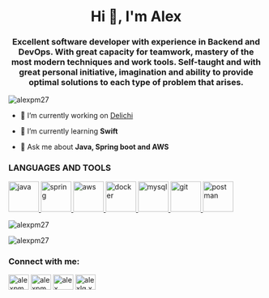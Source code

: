 <h1 align="center">Hi 👋, I'm Alex</h1>
<h3 align="center">Excellent software developer with experience in Backend and DevOps. With great capacity for teamwork, mastery of the most modern techniques and work tools. Self-taught and with great personal initiative, imagination and ability to provide optimal solutions to each type of problem that arises.</h3>

<p align="left"> <img src="https://komarev.com/ghpvc/?username=alexpm27&label=Profile%20views&color=0e75b6&style=flat" alt="alexpm27" /> </p>

- 🔭 I’m currently working on [Delichi](https://github.com/Alexpm27/delichibackend)

- 🌱 I’m currently learning **Swift**

- 💬 Ask me about **Java, Spring boot and AWS**


<h3 align="left">LANGUAGES AND TOOLS</h3>
<p align="left">
  <a href="https://www.java.com" target="_blank" rel="noreferrer">
    <img src="https://i.imgur.com/2ItOVhD.png" alt="java" width="60" height="60"/>
  </a>
  <a href="https://spring.io/" target="_blank" rel="noreferrer">
    <img src="https://i.imgur.com/jmshEQW.png" alt="spring" width="60" height="60"/>
  </a>
  <a href="https://aws.amazon.com" target="_blank" rel="noreferrer">
    <img src="https://i.imgur.com/B95IE3C.png" alt="aws" width="60" height="60"/>
  </a>
  <a href="https://www.docker.com/" target="_blank" rel="noreferrer">
    <img src="https://i.imgur.com/HtYmHsF.png" alt="docker" width="60" height="60"/>
  </a>
  <a href="https://www.mysql.com/" target="_blank" rel="noreferrer">
    <img src="https://i.imgur.com/Tcz4pVT.png" alt="mysql" width="60" height="60"/>
  </a>
  <a href="https://git-scm.com/" target="_blank" rel="noreferrer">
    <img src="https://i.imgur.com/Y4w3G6A.png" alt="git" width="60" height="60"/>
  </a>
  <a href="https://postman.com" target="_blank" rel="noreferrer">
    <img src="https://i.imgur.com/r8NfZ8N.png" alt="postman" width="60" height="60"/>
  </a>
</p>

<p><img align="center" src="https://github-readme-stats.vercel.app/api/top-langs?username=alexpm27&show_icons=true&locale=en&layout=compact&theme=dark" alt="alexpm27" /></p>

<p><img align="center" src="https://github-readme-streak-stats.herokuapp.com/?user=alexpm27&theme=dark" alt="alexpm27" /></p>

<h3 align="left">Connect with me:</h3>
<p align="left">
<a href="https://twitter.com/alexpm27" target="blank"><img align="center" src="https://raw.githubusercontent.com/rahuldkjain/github-profile-readme-generator/master/src/images/icons/Social/twitter.svg" alt="alexpm27" height="30" width="40" /></a>
<a href="https://linkedin.com/in/alexpm27" target="blank"><img align="center" src="https://raw.githubusercontent.com/rahuldkjain/github-profile-readme-generator/master/src/images/icons/Social/linked-in-alt.svg" alt="alexpm27" height="30" width="40" /></a>
<a href="https://fb.com/alex mendoza" target="blank"><img align="center" src="https://raw.githubusercontent.com/rahuldkjain/github-profile-readme-generator/master/src/images/icons/Social/facebook.svg" alt="alex mendoza" height="30" width="40" /></a>
<a href="https://instagram.com/alexlg.xx" target="blank"><img align="center" src="https://raw.githubusercontent.com/rahuldkjain/github-profile-readme-generator/master/src/images/icons/Social/instagram.svg" alt="alexlg.xx" height="30" width="40" /></a>
</p>
